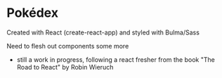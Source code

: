 # Pokédex 

Created with React (create-react-app) and styled with Bulma/Sass

Need to flesh out components some more

* still a work in progress, following a react fresher from the book "The Road to React" by Robin Wieruch